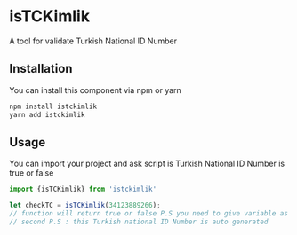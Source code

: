 # isTCKimlik

A tool for validate Turkish National ID Number

## Installation

You can install this component via npm or yarn

```bash
npm install istckimlik
yarn add istckimlik
```

## Usage

You can import your project and ask script is Turkish National ID Number is true or false

```js
import {isTCKimlik} from 'istckimlik'

let checkTC = isTCKimlik(34123889266);
// function will return true or false P.S you need to give variable as number.
// second P.S : this Turkish national ID Number is auto generated
```